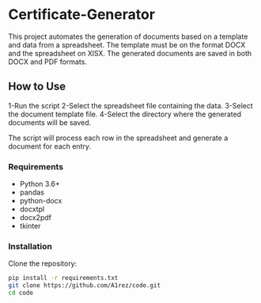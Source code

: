 # Certificate-Generator

This project automates the generation of documents based on a template and data from a spreadsheet. The template must be on the format DOCX and the spreadsheet on XlSX. The generated documents are saved in both DOCX and PDF formats.

## How to Use

1-Run the script
2-Select the spreadsheet file containing the data.
3-Select the document template file.
4-Select the directory where the generated documents will be saved.

The script will process each row in the spreadsheet and generate a document for each entry.

### Requirements

- Python 3.6+
- pandas
- python-docx
- docxtpl
- docx2pdf
- tkinter

### Installation

Clone the repository:

```bash
pip install -r requirements.txt
git clone https://github.com/A1rez/code.git
cd code
